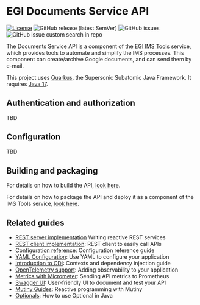 # EGI Documents Service API

[![License](https://img.shields.io/badge/License-Apache_2.0-blue.svg)](https://opensource.org/licenses/Apache-2.0)
![GitHub release (latest SemVer)](https://img.shields.io/github/v/release/EGI-Federation/egi-ims-docs?color=darkcyan&label=Release&include_prereleases)
![GitHub issues](https://img.shields.io/github/issues/EGI-Federation/egi-ims-docs?label=Issues)
![GitHub issue custom search in repo](https://img.shields.io/github/issues-search/EGI-Federation/egi-ims-docs?label=Bugs&color=red&query=is%3Aopen%20label%3Abug)

The Documents Service API is a component of the
[EGI IMS Tools](https://github.com/EGI-Federation/egi-ims-tool)
service, which provides tools to automate and simplify the IMS processes. This component can create/archive Google documents, and can send them by e-mail.

This project uses [Quarkus](https://quarkus.io), the Supersonic Subatomic Java Framework.
It requires [Java 17](https://openjdk.org/projects/jdk/17/).

## Authentication and authorization

TBD

## Configuration

TBD

## Building and packaging

For details on how to build the API, [look here](BUILDING.md).

For details on how to package the API and deploy it as a component of the IMS Tools service,
[look here](https://github.com/EGI-Federation/egi-ims-tool/deploy).

## Related guides

- [REST server implementation](https://quarkus.io/guides/resteasy-reactive) Writing reactive REST services
- [REST client implementation](https://quarkus.io/guides/rest-client-reactive): REST client to easily call APIs
- [Configuration reference](https://quarkus.io/guides/config-reference): Configuration reference guide
- [YAML Configuration](https://quarkus.io/guides/config#yaml): Use YAML to configure your application
- [Introduction to CDI](https://quarkus.io/guides/cdi): Contexts and dependency injection guide
- [OpenTelemetry support](https://quarkus.io/guides/opentelemetry): Adding observability to your application
- [Metrics with Micrometer](https://quarkus.io/guides/micrometer): Sending API metrics to Prometheus
- [Swagger UI](https://quarkus.io/guides/openapi-swaggerui): User-friendly UI to document and test your API
- [Mutiny Guides](https://smallrye.io/smallrye-mutiny/2.1.0/guides): Reactive programming with Mutiny
- [Optionals](https://dzone.com/articles/optional-in-java): How to use Optional in Java
